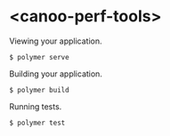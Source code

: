 # \<canoo-perf-tools\>

Viewing your application.

```
$ polymer serve
```

Building your application.

```
$ polymer build
```

Running tests.

```
$ polymer test
```
